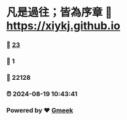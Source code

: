 # 凡是過往；皆為序章 :link: https://xiykj.github.io 
### :page_facing_up: [23](https://xiykj.github.io/tag.html) 
### :speech_balloon: 1 
### :hibiscus: 22128 
### :alarm_clock: 2024-08-19 10:43:41 
### Powered by :heart: [Gmeek](https://github.com/Meekdai/Gmeek)
